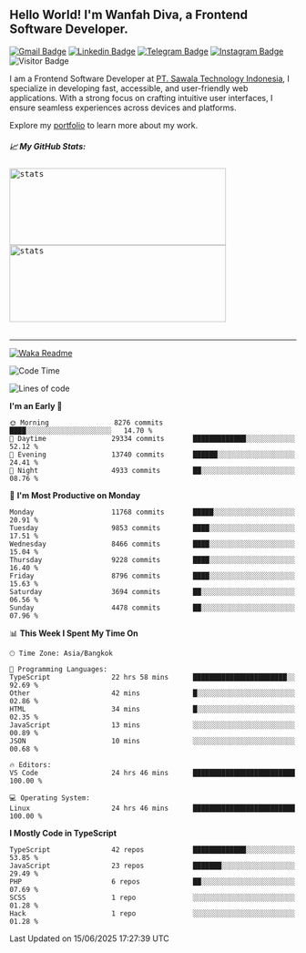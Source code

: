 ## Hello World! I'm Wanfah Diva, a Frontend Software Developer.

[![Gmail Badge](https://img.shields.io/badge/-Gmail-white?style=plastic&logo=Gmail&link=mailto:aditputrafirmansyah@gmail.com)](mailto:wanfahdivaa@gmail.com)
[![Linkedin Badge](https://img.shields.io/badge/-LinkedIn-blue?style=plastic&logo=Linkedin&link=https://www.linkedin.com/in/aditputrafirmansyah/)](https://www.linkedin.com/in/wanfahdiva/)
[![Telegram Badge](https://img.shields.io/badge/-Telegram-blue?style=plastic&logo=telegram&link=https://t.me/Adithya_13)](https://t.me/wanfahdiva)
[![Instagram Badge](https://img.shields.io/badge/-Instagram-white?style=plastic&logo=instagram&link=https://www.instagram.com/adithya_firmansyahputra/)](https://www.instagram.com/wnfhdva/)
![Visitor Badge](https://visitor-badge.laobi.icu/badge?page_id=wanfahdiva.wanfahdiva)

<p>
I am a Frontend Software Developer at <a href="https://sawala/tech" target="_blank">PT. Sawala Technology Indonesia</a>, I specialize in developing fast, accessible, and user-friendly web applications. With a strong focus on crafting intuitive user interfaces, I ensure seamless experiences across devices and platforms.

Explore my <a href="http://wanfahdiva-com.vercel.app/" target="_blank">portfolio</a> to learn more about my work.
</p>

<h5 align="left">
  
📈 **My GitHub Stats:**

</h5>

<div align="left">
<kbd>
  <img height="135em" width="380em" alt="stats" src="https://github-readme-stats-salesp07.vercel.app/api?username=wanfahdiva&count_private=true&show_icons=true&theme=react&rank_icon=github&border_radius=10&hide_title=true"></kbd>
</kbd>
<kbd>
    <img height="135em" width="380em" alt="stats" src="https://github-readme-activity-graph.vercel.app/graph?username=wanfahdiva&theme=react&hide_title=true"></kbd>
</div>

<br />

---

[![Waka Readme](https://github.com/wanfahdiva/wanfahdiva/actions/workflows/waka.yml/badge.svg)](https://github.com/wanfahdiva/wanfahdiva/actions/workflows/waka.yml)

<!--START_SECTION:waka-->
![Code Time](http://img.shields.io/badge/Code%20Time-2%2C089%20hrs%2041%20mins-blue)

![Lines of code](https://img.shields.io/badge/From%20Hello%20World%20I%27ve%20Written-24.2%20million%20lines%20of%20code-blue)

**I'm an Early 🐤** 

```text
🌞 Morning                8276 commits        ████░░░░░░░░░░░░░░░░░░░░░   14.70 % 
🌆 Daytime                29334 commits       █████████████░░░░░░░░░░░░   52.12 % 
🌃 Evening                13740 commits       ██████░░░░░░░░░░░░░░░░░░░   24.41 % 
🌙 Night                  4933 commits        ██░░░░░░░░░░░░░░░░░░░░░░░   08.76 % 
```
📅 **I'm Most Productive on Monday** 

```text
Monday                   11768 commits       █████░░░░░░░░░░░░░░░░░░░░   20.91 % 
Tuesday                  9853 commits        ████░░░░░░░░░░░░░░░░░░░░░   17.51 % 
Wednesday                8466 commits        ████░░░░░░░░░░░░░░░░░░░░░   15.04 % 
Thursday                 9228 commits        ████░░░░░░░░░░░░░░░░░░░░░   16.40 % 
Friday                   8796 commits        ████░░░░░░░░░░░░░░░░░░░░░   15.63 % 
Saturday                 3694 commits        ██░░░░░░░░░░░░░░░░░░░░░░░   06.56 % 
Sunday                   4478 commits        ██░░░░░░░░░░░░░░░░░░░░░░░   07.96 % 
```


📊 **This Week I Spent My Time On** 

```text
🕑︎ Time Zone: Asia/Bangkok

💬 Programming Languages: 
TypeScript               22 hrs 58 mins      ███████████████████████░░   92.69 % 
Other                    42 mins             █░░░░░░░░░░░░░░░░░░░░░░░░   02.86 % 
HTML                     34 mins             █░░░░░░░░░░░░░░░░░░░░░░░░   02.35 % 
JavaScript               13 mins             ░░░░░░░░░░░░░░░░░░░░░░░░░   00.89 % 
JSON                     10 mins             ░░░░░░░░░░░░░░░░░░░░░░░░░   00.68 % 

🔥 Editors: 
VS Code                  24 hrs 46 mins      █████████████████████████   100.00 % 

💻 Operating System: 
Linux                    24 hrs 46 mins      █████████████████████████   100.00 % 
```

**I Mostly Code in TypeScript** 

```text
TypeScript               42 repos            █████████████░░░░░░░░░░░░   53.85 % 
JavaScript               23 repos            ███████░░░░░░░░░░░░░░░░░░   29.49 % 
PHP                      6 repos             ██░░░░░░░░░░░░░░░░░░░░░░░   07.69 % 
SCSS                     1 repo              ░░░░░░░░░░░░░░░░░░░░░░░░░   01.28 % 
Hack                     1 repo              ░░░░░░░░░░░░░░░░░░░░░░░░░   01.28 % 
```




 Last Updated on 15/06/2025 17:27:39 UTC
<!--END_SECTION:waka-->
